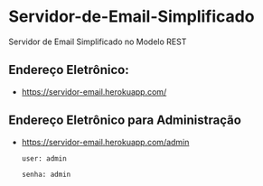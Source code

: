 # Servidor-de-Email-Simplificado
Servidor de Email Simplificado no Modelo REST

## Endereço Eletrônico:
  
  * https://servidor-email.herokuapp.com/
  
## Endereço Eletrônico para Administração

  * https://servidor-email.herokuapp.com/admin
 
        user: admin

        senha: admin
